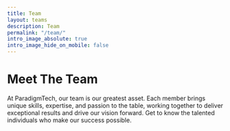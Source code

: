 ```yaml
---
title: Team
layout: teams
description: Team
permalink: "/team/"
intro_image_absolute: true
intro_image_hide_on_mobile: false
---
```


# Meet The Team


At ParadigmTech, our team is our greatest asset. Each member brings unique skills, expertise, and passion to the table, working together to deliver exceptional results and drive our vision forward. Get to know the talented individuals who make our success possible.

